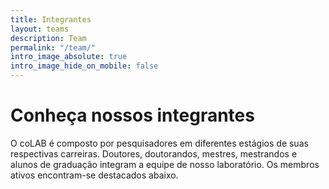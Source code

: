 ```yaml
---
title: Integrantes
layout: teams
description: Team
permalink: "/team/"
intro_image_absolute: true
intro_image_hide_on_mobile: false
---
```


# Conheça nossos integrantes

O coLAB é composto por pesquisadores em diferentes estágios de suas respectivas carreiras. Doutores, doutorandos, mestres, mestrandos e alunos de graduação integram a equipe de nosso laboratório. Os membros ativos encontram-se destacados abaixo.
